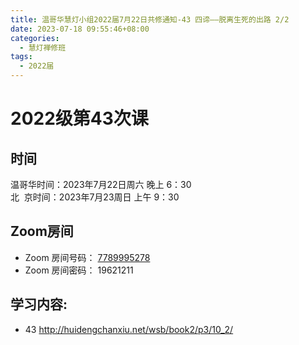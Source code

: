 ```yaml
---
title: 温哥华慧灯小组2022届7月22日共修通知-43 四谛——脱离生死的出路 2/2
date: 2023-07-18 09:55:46+08:00
categories:
  - 慧灯禅修班
tags:
  - 2022届
---
```

# 2022级第43次课

## 时间

温哥华时间：2023年7月22日周六 晚上 6：30\
北  京时间：2023年7月23周日 上午 9：30

## Zoom房间

* Zoom 房间号码： [7789995278](https://us02web.zoom.us/j/7789995278?pwd=VjZmbWJFY2k2K0E5RVB2cTNIQmhqUT09)
* Zoom 房间密码： 19621211

## 学习内容:

* 43 [](http://huidengchanxiu.net/wsb/book2/p3/10_2/)<http://huidengchanxiu.net/wsb/book2/p3/10_2/>